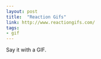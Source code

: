 ```yaml
---
layout: post
title:  "Reaction Gifs"
link: http://www.reactiongifs.com/
tags:
- gif
---
```

Say it with a GIF.